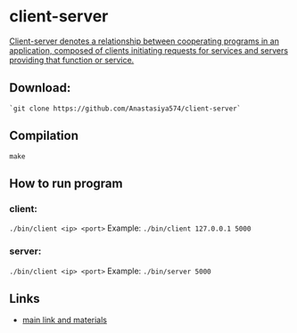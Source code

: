 # client-server

[Client-server denotes a relationship between cooperating programs in an application, composed of clients initiating requests for services and servers providing that function or service.](https://www.omnisci.com/technical-glossary/client-server)

 ## Download:
  ```
  `git clone https://github.com/Anastasiya574/client-server`
  ```

 ## Compilation
  `make`

 ## How to run program
 ### client:
  `./bin/client <ip> <port>`
 Example:
  `./bin/client 127.0.0.1 5000`

 ### server:
  `./bin/client <ip> <port>`
 Example:
  `./bin/server 5000`

 ## Links
  * [main link and materials](http://mymath.info)
